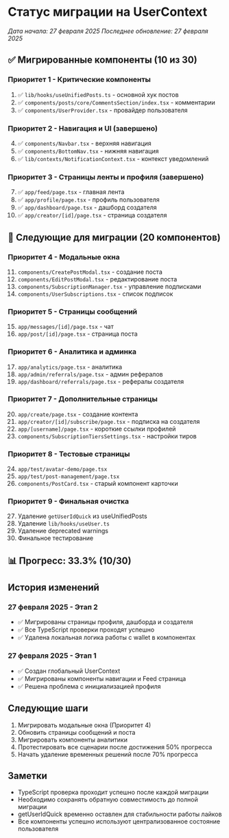 # Статус миграции на UserContext

*Дата начала: 27 февраля 2025*
*Последнее обновление: 27 февраля 2025*

## ✅ Мигрированные компоненты (10 из 30)

### Приоритет 1 - Критические компоненты
1. ✅ `lib/hooks/useUnifiedPosts.ts` - основной хук постов
2. ✅ `components/posts/core/CommentsSection/index.tsx` - комментарии
3. ✅ `components/UserProvider.tsx` - провайдер пользователя

### Приоритет 2 - Навигация и UI (завершено)
4. ✅ `components/Navbar.tsx` - верхняя навигация
5. ✅ `components/BottomNav.tsx` - нижняя навигация  
6. ✅ `lib/contexts/NotificationContext.tsx` - контекст уведомлений

### Приоритет 3 - Страницы ленты и профиля (завершено)
7. ✅ `app/feed/page.tsx` - главная лента
8. ✅ `app/profile/page.tsx` - профиль пользователя
9. ✅ `app/dashboard/page.tsx` - дашборд создателя
10. ✅ `app/creator/[id]/page.tsx` - страница создателя

## 🔄 Следующие для миграции (20 компонентов)

### Приоритет 4 - Модальные окна
11. `components/CreatePostModal.tsx` - создание поста
12. `components/EditPostModal.tsx` - редактирование поста
13. `components/SubscriptionManager.tsx` - управление подписками
14. `components/UserSubscriptions.tsx` - список подписок

### Приоритет 5 - Страницы сообщений
15. `app/messages/[id]/page.tsx` - чат
16. `app/post/[id]/page.tsx` - страница поста

### Приоритет 6 - Аналитика и админка
17. `app/analytics/page.tsx` - аналитика
18. `app/admin/referrals/page.tsx` - админ рефералов
19. `app/dashboard/referrals/page.tsx` - рефералы создателя

### Приоритет 7 - Дополнительные страницы
20. `app/create/page.tsx` - создание контента
21. `app/creator/[id]/subscribe/page.tsx` - подписка на создателя
22. `app/[username]/page.tsx` - короткие ссылки профилей
23. `components/SubscriptionTiersSettings.tsx` - настройки тиров

### Приоритет 8 - Тестовые страницы
24. `app/test/avatar-demo/page.tsx`
25. `app/test/post-management/page.tsx`
26. `components/PostCard.tsx` - старый компонент карточки

### Приоритет 9 - Финальная очистка
27. Удаление `getUserIdQuick` из useUnifiedPosts
28. Удаление `lib/hooks/useUser.ts`
29. Удаление deprecated warnings
30. Финальное тестирование

## 📊 Прогресс: 33.3% (10/30)

## История изменений

### 27 февраля 2025 - Этап 2
- ✅ Мигрированы страницы профиля, дашборда и создателя
- ✅ Все TypeScript проверки проходят успешно
- ✅ Удалена локальная логика работы с wallet в компонентах

### 27 февраля 2025 - Этап 1
- ✅ Создан глобальный UserContext
- ✅ Мигрированы компоненты навигации и Feed страница
- ✅ Решена проблема с инициализацией профиля

## Следующие шаги

1. Мигрировать модальные окна (Приоритет 4)
2. Обновить страницы сообщений и поста
3. Мигрировать компоненты аналитики
4. Протестировать все сценарии после достижения 50% прогресса
5. Начать удаление временных решений после 70% прогресса

## Заметки

- TypeScript проверка проходит успешно после каждой миграции
- Необходимо сохранять обратную совместимость до полной миграции
- getUserIdQuick временно оставлен для стабильности работы лайков
- Все компоненты успешно используют централизованное состояние пользователя 